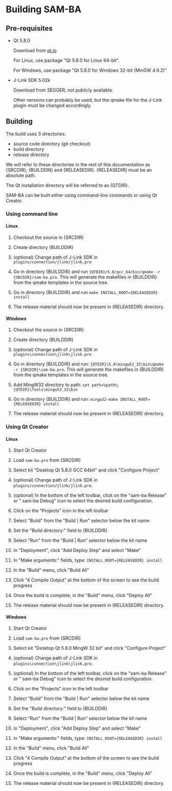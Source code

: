# Building SAM-BA


## Pre-requisites

- Qt 5.8.0

  Download from [qt.io](http://www.qt.io/download-open-source/#section-3).

  For Linux, use package "Qt 5.8.0 for Linux 64-bit".

  For Windows, use package "Qt 5.8.0 for Windows 32-bit (MinGW 4.9.2)"

- J-Link SDK 5.02k

  Download from SEGGER, not publicly available.

  Other versions can probably be used, but the qmake file for the J-Link plugin
must be changed accordingly.


## Building

The build uses 3 directories:

- source code directory (git checkout)
- build directory
- release directory

We will refer to these directories in the rest of this documentation as
{SRCDIR}, {BUILDDIR} and {RELEASEDIR}.  {RELEASEDIR} must be an absolute path.

The Qt installation directory will be referred to as {QTDIR}.

SAM-BA can be built either using command-line commands or using Qt Creator.

### Using command line

#### Linux

1. Checkout the source in {SRCDIR}

2. Create directory {BUILDDIR}

3. (optional) Change path of J-Link SDK in
``plugins/connection/jlink/jlink.pro``

4. Go in directory {BUILDDIR} and run
``{QTDIR}/5.8/gcc_64/bin/qmake -r {SRCDIR}/sam-ba.pro``.  This will generate
the makefiles in {BUILDDIR} from the qmake templates in the source tree.

5. Go in directory {BUILDDIR} and run
``make INSTALL_ROOT={RELEASEDIR} install``

6. The release material should now be present in {RELEASEDIR} directory.

#### Windows

1. Checkout the source in {SRCDIR}

2. Create directory {BUILDDIR}

3. (optional) Change path of J-Link SDK in
``plugins\connection\jlink\jlink.pro``

4. Go in directory {BUILDDIR} and run:
``{QTDIR}\5.8\mingw53_32\bin\qmake -r {SRCDIR}\sam-ba.pro``.  This will
generate the makefiles in {BUILDDIR} from the qmake templates in the source
tree.

5. Add MingW32 directory to path:
``set path=%path%;{QTDIR}\Tools\mingw53_32\bin``

6. Go in directory {BUILDDIR} and run:
``mingw32-make INSTALL_ROOT={RELEASEDIR} install``

7. The release material should now be present in {RELEASEDIR} directory.


### Using Qt Creator

#### Linux

1. Start Qt Creator

2. Load ``sam-ba.pro`` from {SRCDIR}

3. Select kit "Desktop Qt 5.8.0 GCC 64bit" and click "Configure Project"

4. (optional) Change path of J-Link SDK in
``plugins/connection/jlink/jlink.pro``.

5. (optional) In the bottom of the left toolbar, click on the "sam-ba Release"
or " sam-ba Debug" icon to select the desired build configuration.

4. Click on the "Projects" icon in the left toolbar

5. Select "Build" from the "Build | Run" selector below the kit name

6. Set the "Build directory:" field to {BUILDDIR}

5. Select "Run" from the "Build | Run" selector below the kit name

6. In "Deployment", click "Add Deploy Step" and select "Make"

7. In "Make arguments:" fields, type:
``INSTALL_ROOT={RELEASEDIR} install``
  
8. In the "Build" menu, click "Build All"

10. Click "4 Compile Output" at the bottom of the screen to see the build
progress

11. Once the build is complete, in the "Build" menu, click "Deploy All"

12. The release material should now be present in {RELEASEDIR} directory.

#### Windows

1. Start Qt Creator

2. Load ``sam-ba.pro`` from {SRCDIR}

3. Select kit "Desktop Qt 5.8.0 MingW 32 bit" and click "Configure Project"

4. (optional) Change path of J-Link SDK in
``plugins\connection\jlink\jlink.pro``.

5. (optional) In the bottom of the left toolbar, click on the "sam-ba Release"
or " sam-ba Debug" icon to select the desired build configuration.

4. Click on the "Projects" icon in the left toolbar

5. Select "Build" from the "Build | Run" selector below the kit name

6. Set the "Build directory:" field to {BUILDDIR}

5. Select "Run" from the "Build | Run" selector below the kit name

6. In "Deployment", click "Add Deploy Step" and select "Make"

7. In "Make arguments:" fields, type:
``INSTALL_ROOT={RELEASEDIR} install``

8. In the "Build" menu, click "Build All"

10. Click "4 Compile Output" at the bottom of the screen to see the build
progress

11. Once the build is complete, in the "Build" menu, click "Deploy All"

12. The release material should now be present in {RELEASEDIR} directory.

